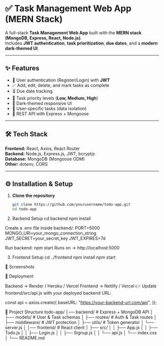 # ✅ Task Management Web App (MERN Stack)

A full-stack **Task Management Web App** built with the **MERN stack (MongoDB, Express, React, Node.js)**.  
Includes **JWT authentication**, **task prioritization**, **due dates**, and a **modern dark-themed UI**.  

---

## ✨ Features
- 🔑 User authentication (Register/Login) with **JWT**
- ✅ Add, edit, delete, and mark tasks as complete
- ⏳ Due date tracking
- 📌 Task priority levels (**Low, Medium, High**)
- 🎨 Dark-themed responsive UI
- 🔐 User-specific tasks (data isolation)
- 🚀 REST API with Express + Mongoose

---

## 🛠️ Tech Stack
**Frontend:** React, Axios, React Router  
**Backend:** Node.js, Express.js, JWT, bcryptjs  
**Database:** MongoDB (Mongoose ODM)  
**Other:** dotenv, CORS  

---

## ⚙️ Installation & Setup

1. **Clone the repository**
   ```bash
   git clone https://github.com/yourusername/todo-app.git
   cd todo-app
   
2. Backend Setup
   cd backend
   npm install
   
Create a .env file inside backend/:
  PORT=5000
  MONGO_URI=your_mongo_connection_string
  JWT_SECRET=your_secret_key
  JWT_EXPIRES=7d
  
Run backend:
  npm start
  Runs on → http://localhost:5000 
  
3. Frontend Setup
   cd ../frontend
   npm install 
   npm start

📸 Screenshots


🚀 Deployment

  Backend → Render / Heroku / Vercel
  Frontend → Netlify / Vercel
 👉 Update frontend/src/api.js with your deployed backend URL:

 const api = axios.create({
  baseURL: "https://your-backend-url.com/api",
});


📂 Project Structure
todo-app/
│── backend/          # Express + MongoDB API
│   ├── models/       # User & Task schemas
│   ├── routes/       # Auth & Task routes
│   ├── middleware/   # JWT protection
│   ├── utils/        # Token generator
│   └── server.js
│
│── frontend/         # React client
│   ├── src/
│   │   ├── App.js
│   │   ├── Todo.js
│   │   ├── Login.js
│   │   ├── Signup.js
│   │   └── api.js
│   └── index.css
│
└── README.md

